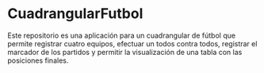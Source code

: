 # CuadrangularFutbol
Este repositorio es una aplicación para un cuadrangular de fútbol que permite registrar cuatro equipos, efectuar un todos contra todos, registrar el marcador de los partidos y permitir la visualización de una tabla con las posiciones finales.
